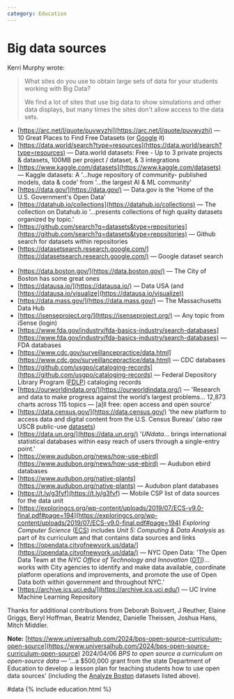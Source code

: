 ```yaml
---
category: Education
---
```

# Big data sources

Kerri Murphy wrote:
> What sites do you use to obtain large sets of data for your students working with Big Data? 
> 
> We find a lot of sites that use big data to show simulations and other data displays, but many times the sites don't allow access to the data sets.

- [https://arc.net/l/quote/puvwyzhi](https://arc.net/l/quote/puvwyzhi) — 10 Great Places to Find Free Datasets (or [Google](https://google.com/search?q=best+source+of+datasets?) it)
- [https://data.world/search?type=resources](https://data.world/search?type=resources) — Data.world datasets: Free - Up to 3 private projects & datasets, 100MB per project / dataset, & 3 integrations
- [https://www.kaggle.com/datasets](https://www.kaggle.com/datasets) — Kaggle datasets: A '...huge repository of community- published models, data & code' from '...the largest AI & ML community'
- [https://data.gov/](https://data.gov/) — Data.gov is the 'Home of the U.S. Government's Open Data'
- [https://datahub.io/collections](https://datahub.io/collections) — The collection on Datahub.io '&hellip;presents collections of high quality datasets organized by topic.'
- [https://github.com/search?q=datasets&type=repositories](https://github.com/search?q=datasets&type=repositories) — Github search for datasets within repositories
- [https://datasetsearch.research.google.com/](https://datasetsearch.research.google.com/) — Google dataset search
<br><br>
- [https://data.boston.gov/](https://data.boston.gov/) — The City of Boston has some great ones
- [https://datausa.io/](https://datausa.io/) — Data USA (and [https://datausa.io/visualize](https://datausa.io/visualize))
- [https://data.mass.gov/](https://data.mass.gov/) — The Massachusetts Data Hub
- [https://isenseproject.org/](https://isenseproject.org/) — Any topic from iSense (login)
- [https://www.fda.gov/industry/fda-basics-industry/search-databases](https://www.fda.gov/industry/fda-basics-industry/search-databases) — FDA databases
- [https://www.cdc.gov/surveillancepractice/data.html](https://www.cdc.gov/surveillancepractice/data.html) — CDC databases
- [https://github.com/usgpo/cataloging-records](https://github.com/usgpo/cataloging-records) — Federal Depository Library Program ([FDLP](https://fdlp.gov/search?k=datasets)) cataloging records 
- [https://ourworldindata.org/](https://ourworldindata.org/) — 'Research and data to make progress against the world’s largest problems&hellip; 12,873 charts across 115 topics — [a]ll free: open access and open source'
- [https://data.census.gov/](https://data.census.gov/) 'the new platform to access data and digital content from the U.S. Census Bureau' (also raw USCB public-use [datasets](https://www.census.gov/data/datasets.html))
- [https://data.un.org/](https://data.un.org/) '*UNdata*&hellip; brings international statistical databases within easy reach of users through a single-entry point.'
- [https://www.audubon.org/news/how-use-ebird](https://www.audubon.org/news/how-use-ebird) — Audubon ebird databases
- [https://www.audubon.org/native-plants](https://www.audubon.org/native-plants) — Audubon plant databases
- [https://t.ly/g3fvf](https://t.ly/g3fvf) — Mobile CSP list of data sources for the data unit
- [https://exploringcs.org/wp-content/uploads/2019/07/ECS-v9.0-final.pdf#page=194](https://exploringcs.org/wp-content/uploads/2019/07/ECS-v9.0-final.pdf#page=194) *Exploring Computer Science* ([ECS](https://www.exploringcs.org/)) includes *Unit 5: Computing &amp; Data Analysis* as part of its curriculum and that contains data sources and links
- [https://opendata.cityofnewyork.us/data/](https://opendata.cityofnewyork.us/data/) — NYC Open Data: 'The Open Data Team at the *NYC Office of Technology and Innovation* ([OTI](https://nyc.gov/oti))&hellip; works with City agencies to identify and make data available, coordinate platform operations and improvements, and promote the use of Open Data both within government and throughout NYC.'
- [https://archive.ics.uci.edu/](https://archive.ics.uci.edu/) — UC Irvine Machine Learning Repository
<!-- - [https://gtexportal.org/](https://gtexportal.org/) — Broad Institute GTExPortal gene expression datasets. -->

Thanks for additional contributions from Deborah Boisvert, J Reuther, Elaine Griggs, Beryl Hoffman, Beatriz Mendez, Danielle Theissen, Joshua Hans, Mitch Middler.

**Note:** [https://www.universalhub.com/2024/bps-open-source-curriculum-open-source](https://www.universalhub.com/2024/bps-open-source-curriculum-open-source) 2024/04/06 *BPS to open source a curriculum on open-source data* — '&hellip;a $500,000 grant from the state Department of Education to develop a lesson plan for teaching students how to use open data sources' (including the [Analyze Boston](https://data.boston.gov/) datasets listed above).

#data {% include education.html %}


